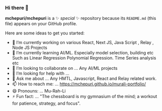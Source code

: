 ### Hi there 👋


**mchepuri/mchepuri** is a ✨ _special_ ✨ repository because its `README.md` (this file) appears on your GitHub profile.

Here are some ideas to get you started:

- 🔭 I’m currently working on various React, Next JS, Java Script , Relay , Node JS Projects
- 🌱 I’m currently learning AI/ML. Especially model selection, building etc
   Such as
     Linear Regression
     Polynomial Regression.
     Time Series analysis
     etc
- 👯 I’m looking to collaborate on ...
    Any AI/ML projects
- 🤔 I’m looking for help with ...
- 💬 Ask me about ...
    Any HMTL, Javascript, React and Relay related work.
- 📫 How to reach me: ...
    https://mchepuri.github.io/murali-portfolio/
- 😄 Pronouns: ...
    Mu-Rah-Li
- ⚡ Fun fact: ...
   "The chessboard is my gymnasium of the mind; a workout for patience, strategy, and focus".

